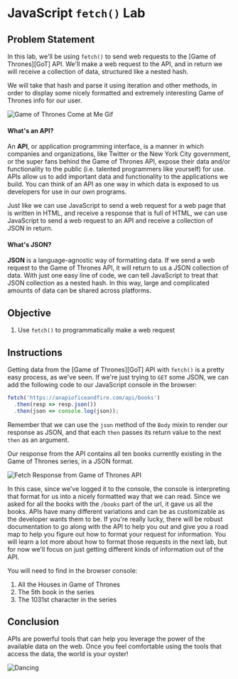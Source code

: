 # JavaScript `fetch()` Lab

## Problem Statement
In this lab, we'll be using `fetch()` to send web requests to the [Game of Thrones][GoT] API. We'll make a web request to the API, and in return we will receive a collection of data, structured like a nested hash.

We will take that hash and parse it using iteration and other methods, in order to display some nicely formatted and extremely interesting Game of Thrones info for our user.


![Game of Thrones Come at Me Gif](https://media.giphy.com/media/3oEjI1erPMTMBFmNHi/giphy.gif)


#### What's an API?

An **API**, or application programming interface, is a manner in which companies and organizations, like Twitter or the New York City government, or the super fans behind the Game of Thrones API, expose their data and/or functionality to the public (i.e. talented programmers like yourself) for use. APIs allow us to add important data and functionality to the applications we build. You can think of an API as one way in which data is exposed to us developers for use in our own programs.

Just like we can use JavaScript to send a web request for a web page that is written in HTML, and receive a response that is full of HTML, we can use JavaScript to send a web request to an API and receive a collection of JSON in return.

#### What's JSON?
**JSON** is a language-agnostic way of formatting data. If we send a web request to the Game of Thrones API, it will return to us a JSON collection of data. With just one easy line of code, we can tell JavaScript to treat that JSON collection as a nested hash. In this way, large and complicated amounts of data can be shared across platforms.

## Objective

1. Use `fetch()` to programmatically make a web request

## Instructions

Getting data from the [Game of Thrones][GoT] API with `fetch()` is a pretty easy process, as we've seen. If we're just trying to `GET` some JSON, we can add the following code to our JavaScript console in the browser:

```js
fetch('https://anapioficeandfire.com/api/books')
  .then(resp => resp.json())
  .then(json => console.log(json));
```

Remember that we can use the `json` method of the `Body` mixin to render our response as JSON, and that each `then` passes its return value to the next `then` as an argument.

Our response from the API contains all ten books currently existing in the Game of Thrones series, in a JSON format. 

![Fetch Response from Game of Thrones API](https://curriculum-content.s3.amazonaws.com/web-development/js/ajax/fetch_lab_promises_response.png)

In this case, since we've logged it to the console, the console is interpreting that format for us into a nicely formatted way that we can read. Since we asked for all the books with the `/books` part of the url, it gave us all the books. APIs have many different variations and can be as customizable as the developer wants them to be. If you're really lucky, there will be robust documentation to go along with the API to help you out and give you a road map to help you figure out how to format your request for information. You will learn a lot more about how to format those requests in the next lab, but for now we'll focus on just getting different kinds of information out of the API. 

You will need to find in the browser console:

1. All the Houses in Game of Thrones
2. The 5th book in the series 
3. The 1031st character in the series

## Conclusion
APIs are powerful tools that can help you leverage the power of the available data on the web. Once you feel comfortable using the tools that access the data, the world is your oyster!

![Dancing](https://media.giphy.com/media/11clOWGCHzWG7C/giphy.gif)